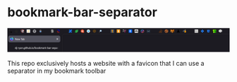 # bookmark-bar-separator

![bookmarks](Screenshot.png)

This repo exclusively hosts a website with a favicon that I can use a separator in my bookmark toolbar
